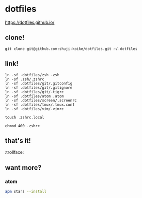 # dotfiles

https://dotfiles.github.io/

## clone!

```shell
git clone git@github.com:shuji-koike/dotfiles.git ~/.dotfiles
```

## link!

```shell
ln -sf .dotfiles/zsh .zsh
ln -sf .zsh/.zshrc
ln -sf .dotfiles/git/.gitconfig
ln -sf .dotfiles/git/.gitignore
ln -sf .dotfiles/git/.tigrc
ln -sf .dotfiles/atom .atom
ln -sf .dotfiles/screen/.screenrc
ln -sf .dotfiles/tmux/.tmux.conf
ln -sf .dotfiles/vim/.vimrc

touch .zshrc.local

chmod 400 .zshrc
```

## that's it!

:trollface:


## want more?

### atom

``` sh
apm stars --install
```
